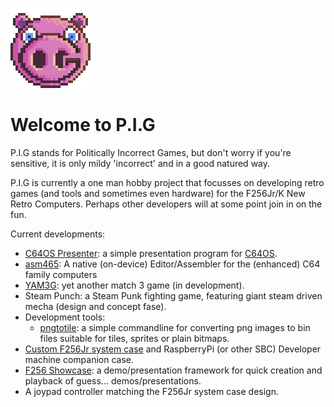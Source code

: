 ![logo](images/PigLogo.png)
# Welcome to P.I.G
P.I.G stands for Politically Incorrect Games, but don't worry if you're sensitive, it is only mildy 'incorrect' and in a good natured way.

P.I.G is currently a one man hobby project that focusses on developing retro games (and tools and sometimes even hardware) for the F256Jr/K New Retro Computers. Perhaps other developers will at some point join in on the fun.

Current developments:
* [C64OS Presenter](https://github.com/pig-games/C64OSPresenter): a simple presentation program for [C64OS](https://c64os.com).
* [asm465](https://github.com/pig-games/asm465): A native (on-device) Editor/Assembler for the (enhanced) C64 family computers
* [YAM3G](https://github.com/pig-games/yam3g): yet another match 3 game (in development).
* Steam Punch: a Steam Punk fighting game, featuring giant steam driven mecha (design and concept fase).
* Development tools:
  - [pngtotile](https://github.com/pig-games/pngtotile): a simple commandline for converting png images to bin files suitable for tiles, sprites or plain bitmaps.
* [Custom F256Jr system case](https://github.com/pig-games/F256-Jr-System-Case) and RaspberryPi (or other SBC) Developer machine companion case.
* [F256 Showcase](https://github.com/pig-games/F256Showcase): a demo/presentation framework for quick creation and playback of guess... demos/presentations.
* A joypad controller matching the F256Jr system case design.
